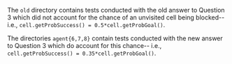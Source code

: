 The `old` directory contains tests conducted with the old answer to Question 3
which did not account for the chance of an unvisited cell being blocked--
i.e., `cell.getProbSuccess() = 0.5*cell.getProbGoal()`.

The directories `agent{6,7,8}` contain tests conducted with the new answer to Question 3
which do account for this chance--
i.e., `cell.getProbSuccess() = 0.35*cell.getProbGoal()`.
